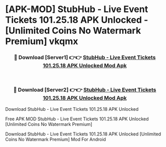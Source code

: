 # [APK-MOD] StubHub - Live Event Tickets 101.25.18 APK Unlocked - [Unlimited Coins No Watermark Premium] vkqmx



<div align="center">
<h3>🔴 Download [Server1] 👉👉 <a href="https://momento.my/?title=StubHub_-_Live_Event_Tickets_101.25.18_APK_Unlocked">StubHub - Live Event Tickets 101.25.18 APK Unlocked Mod Apk</a></h3><br>

<h3>🔴 Download [Server2] 👉👉 <a href="https://momento.my/?title=StubHub_-_Live_Event_Tickets_101.25.18_APK_Unlocked">StubHub - Live Event Tickets 101.25.18 APK Unlocked Mod Apk</a></h3>
</div>



Download StubHub - Live Event Tickets 101.25.18 APK Unlocked 

Free APK MOD StubHub - Live Event Tickets 101.25.18 APK Unlocked [Unlimited Coins No Watermark Premium]

Download StubHub - Live Event Tickets 101.25.18 APK Unlocked [Unlimited Coins No Watermark Premium] Mod For Android
